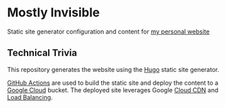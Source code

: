 # Mostly Invisible

Static site generator configuration and content for [my personal website](https://mostlyinvisible.com)

## Technical Trivia

This repository generates the website using the [Hugo](https://gohugo.io) static site generator.

[GitHub Actions](https://github.com/features/actions) are used to build the static site and deploy the content to a [Google Cloud](https://cloud.google.com) bucket. The deployed site leverages Google [Cloud CDN](https://cloud.google.com/cdn/) and [Load Balancing](https://cloud.google.com/load-balancing).